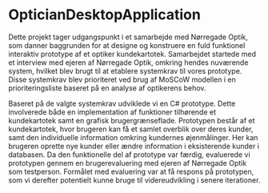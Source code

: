 # OpticianDesktopApplication
 Dette projekt tager udgangspunkt i et samarbejde med Nørregade Optik, som danner baggrunden for at designe og konstruere en fuld funktionel interaktiv prototype af et optiker kundekartotek. Samarbejdet startede med et interview med ejeren af Nørregade Optik, omkring hendes nuværende system, hvilket blev brugt til at etablere systemkrav til vores prototype. Disse systemkrav blev prioriteret ved brug af MoSCoW modellen i en prioriteringsliste baseret på en analyse af optikerens behov. 
 
Baseret på de valgte systemkrav udviklede vi en C# prototype. Dette involverede både en implementation af funktioner tilhørende et kundekartotek samt en grafisk brugergrænseflade. Prototypen består af et kundekartotek, hvor brugeren kan få et samlet overblik over deres kunder, samt den individuelle information omkring kundernes øjenmålinger. Her kan brugeren oprette nye kunder eller ændre information i eksisterende kunder i databasen. Da den funktionelle del af prototype var færdig, evaluerede vi prototypen gennem en brugerevaluering med ejeren af Nørregade Optik som testperson. Formålet med evaluering var at få respons på prototypen, som vi derefter potentielt kunne bruge til videreudvikling i senere iterationer.
